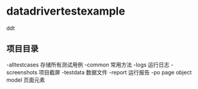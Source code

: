 # datadrivertestexample
ddt

## 项目目录
-alltestcases  存储所有测试用例
-common   常用方法
-logs  运行日志
-screenshots  项目截屏
-testdata  数据文件
-report  运行报告
-po  page object model  页面元素
